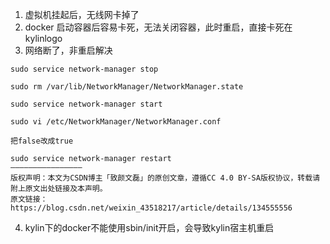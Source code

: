1. 虚拟机挂起后，无线网卡掉了
2. docker 启动容器后容易卡死，无法关闭容器，此时重启，直接卡死在kylinlogo
3. 网络断了，非重启解决
```
sudo service network-manager stop

sudo rm /var/lib/NetworkManager/NetworkManager.state

sudo service network-manager start

sudo vi /etc/NetworkManager/NetworkManager.conf

把false改成true

sudo service network-manager restart
————————————————
版权声明：本文为CSDN博主「致颜文磊」的原创文章，遵循CC 4.0 BY-SA版权协议，转载请附上原文出处链接及本声明。
原文链接：https://blog.csdn.net/weixin_43518217/article/details/134555556
```

4. kylin下的docker不能使用sbin/init开启，会导致kylin宿主机重启